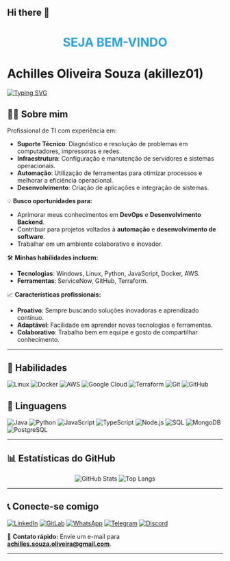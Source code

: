 ## Hi there 👋

<h1 align="center" style="color: #30A3DC;">SEJA BEM-VINDO</h1>

# Achilles Oliveira Souza (akillez01)

[![Typing SVG](https://readme-typing-svg.herokuapp.com/?color=green&size=35&center=true&vCenter=true&width=1000&lines=Bem+vindo+ao+meu+perfil+do+GitHub!+:%29)](https://git.io/typing-svg)

## 👨‍💻 Sobre mim

Profissional de TI com experiência em:

- **Suporte Técnico**: Diagnóstico e resolução de problemas em computadores, impressoras e redes.
- **Infraestrutura**: Configuração e manutenção de servidores e sistemas operacionais.
- **Automação**: Utilização de ferramentas para otimizar processos e melhorar a eficiência operacional.
- **Desenvolvimento**: Criação de aplicações e integração de sistemas.

💡 **Busco oportunidades para:**

- Aprimorar meus conhecimentos em **DevOps** e **Desenvolvimento Backend**.
- Contribuir para projetos voltados à **automação** e **desenvolvimento de software**.
- Trabalhar em um ambiente colaborativo e inovador.

🛠️ **Minhas habilidades incluem:**

- **Tecnologias**: Windows, Linux, Python, JavaScript, Docker, AWS.
- **Ferramentas**: ServiceNow, GitHub, Terraform.

📈 **Características profissionais:**

- **Proativo**: Sempre buscando soluções inovadoras e aprendizado contínuo.
- **Adaptável**: Facilidade em aprender novas tecnologias e ferramentas.
- **Colaborativo**: Trabalho bem em equipe e gosto de compartilhar conhecimento.

---

## 🔧 Habilidades

![Linux](https://img.shields.io/badge/Linux-000?style=for-the-badge&logo=linux&logoColor=FCC624)
![Docker](https://img.shields.io/badge/Docker-2496ED?style=for-the-badge&logo=docker&logoColor=white)
![AWS](https://img.shields.io/badge/Amazon%20AWS-232F3E.svg?style=for-the-badge&logo=Amazon-AWS&logoColor=white)
![Google Cloud](https://img.shields.io/badge/Google%20Cloud-4285F4?style=for-the-badge&logo=google-cloud&logoColor=white)
![Terraform](https://img.shields.io/badge/Terraform-623CE4?style=for-the-badge&logo=terraform&logoColor=white)
![Git](https://img.shields.io/badge/Git-000?style=for-the-badge&logo=git&logoColor=E94D5F)
![GitHub](https://img.shields.io/badge/GitHub-000?style=for-the-badge&logo=github&logoColor=30A3DC)

## 📝 Linguagens

![Java](https://img.shields.io/badge/java-%23ED8B00.svg?style=for-the-badge&logo=openjdk&logoColor=white)
![Python](https://img.shields.io/badge/Python-3776AB?style=for-the-badge&logo=python&logoColor=white)
![JavaScript](https://img.shields.io/badge/JavaScript-F7DF1E?style=for-the-badge&logo=javascript&logoColor=000)
![TypeScript](https://img.shields.io/badge/TypeScript-3178C6?style=for-the-badge&logo=typescript&logoColor=white)
![Node.js](https://img.shields.io/badge/Node.js-339933?style=for-the-badge&logo=nodedotjs&logoColor=white)
![SQL](https://img.shields.io/badge/SQL-4479A1?style=for-the-badge&logo=MySQL&logoColor=white)
![MongoDB](https://img.shields.io/badge/MongoDB-4EA94B?style=for-the-badge&logo=mongodb&logoColor=white)
![PostgreSQL](https://img.shields.io/badge/PostgreSQL-336791?style=for-the-badge&logo=postgresql&logoColor=white)

---

## 📊 Estatísticas do GitHub

<div align="center">
  
![GitHub Stats](https://github-readme-stats.vercel.app/api?username=akillez01&theme=transparent&bg_color=000&border_color=30A3DC&show_icons=true&icon_color=30A3DC&title_color=E94D5F&text_color=FFF)
![Top Langs](https://github-readme-stats.vercel.app/api/top-langs/?username=akillez01&layout=compact&bg_color=000&border_color=30A3DC&title_color=E94D5F&text_color=FFF)

</div>

---

## 📞 Conecte-se comigo

[![LinkedIn](https://img.shields.io/badge/LinkedIn-0077B5?style=for-the-badge&logo=linkedin&logoColor=white)](https://www.linkedin.com/in/achilles-oliveira-82a3a021a/)
[![GitLab](https://img.shields.io/badge/GitLab-330F63?style=for-the-badge&logo=gitlab&logoColor=white)](https://gitlab.com/akillez01)
[![WhatsApp](https://img.shields.io/badge/WhatsApp-25D366?style=for-the-badge&logo=whatsapp&logoColor=white)](https://wa.me/5592986366861)
[![Telegram](https://img.shields.io/badge/Telegram-0088CC?style=for-the-badge&logo=telegram&logoColor=white)](https://t.me/achilles)
[![Discord](https://img.shields.io/badge/Discord-5865F2?style=for-the-badge&logo=discord&logoColor=white)](https://discord.com/users/achillessouza)

📧 **Contato rápido:** Envie um e-mail para **achilles.souza.oliveira@gmail.com**.

---

